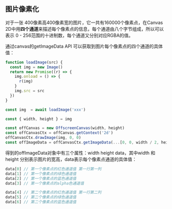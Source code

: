 ## 图片像素化

对于一张 400像素高400像素宽的图片，它一共有160000个像素点，在Canvas 2D中用**四个通道**来描述每个像素点的信息，每个通道由八个字节组成，所以可以表示 0 - 256范围的十进制数，每个通道又分别对应RGBA的值。

通过canvas的getImageData API 可以获取到图片每个像素点的四个通道的具体值：
```js
function loadImage(src) {
  const img = new Image()
  return new Promise((r) => {
    img.onload = () => {
      r(img)
    }
    img.src = src
  })
}

const img  = await loadImage('xxx')

const { width, height } = img

const offCanvas = new OffscreenCanvas(width, height)
const offCanvasCtx = offCanvas.getContext('2d')
offCanvasCtx.drawImage(img, 0, 0)
const offImageData = offCanvasCtx.getImageData(...[0, 0, width / 2, height / 2])

```

得到的offImageData对象中有三个属性：width height data，其中width 和 height 分别表示图片的宽高，data表示每个像素点通道的具体值：
```js
data[0] // 第一个像素点的红色通道值 第一行第一列
data[1] // 第一个像素点的绿色通道值
data[2] // 第一个像素点的蓝色通道值
data[3] // 第一个像素点的alpha色通道值

data[4] // 第二个像素点的红色通道值 第一行第二列
data[5] // 第二个像素点的绿色通道值
data[6] // 第二个像素点的蓝色通道值
```
